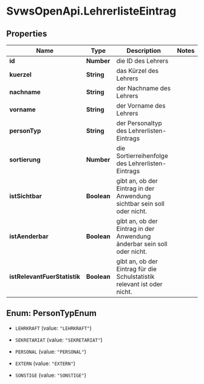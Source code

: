 # SvwsOpenApi.LehrerlisteEintrag

## Properties

Name | Type | Description | Notes
------------ | ------------- | ------------- | -------------
**id** | **Number** | die ID des Lehrers | 
**kuerzel** | **String** | das Kürzel des Lehrers | 
**nachname** | **String** | der Nachname des Lehrers | 
**vorname** | **String** | der Vorname des Lehrers | 
**personTyp** | **String** | der Personaltyp des Lehrerlisten-Eintrags | 
**sortierung** | **Number** | die Sortierreihenfolge des Lehrerlisten-Eintrags | 
**istSichtbar** | **Boolean** | gibt an, ob der Eintrag in der Anwendung sichtbar sein soll oder nicht. | 
**istAenderbar** | **Boolean** | gibt an, ob der Eintrag in der Anwendung änderbar sein soll oder nicht. | 
**istRelevantFuerStatistik** | **Boolean** | gibt an, ob der Eintrag für die Schulstatistik relevant ist oder nicht. | 



## Enum: PersonTypEnum


* `LEHRKRAFT` (value: `"LEHRKRAFT"`)

* `SEKRETARIAT` (value: `"SEKRETARIAT"`)

* `PERSONAL` (value: `"PERSONAL"`)

* `EXTERN` (value: `"EXTERN"`)

* `SONSTIGE` (value: `"SONSTIGE"`)




